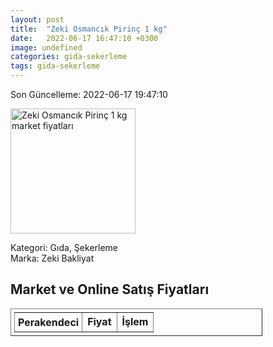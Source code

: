 ```yaml
---
layout: post
title:  "Zeki Osmancık Pirinç 1 kg"
date:   2022-06-17 16:47:10 +0300
image: undefined
categories: gida-sekerleme
tags: gida-sekerleme
---
```


Son Güncelleme: 2022-06-17 19:47:10

<img src="undefined" width="200" alt="Zeki Osmancık Pirinç 1 kg market fiyatları" />

Kategori: Gıda, Şekerleme
<br />
Marka: Zeki Bakliyat

<h2>Market ve Online Satış Fiyatları</h2>

<table border="1" style="padding: 5px;width:80%;">
  <tr>
    <td style="padding: 5px;"><strong>Perakendeci</strong></td>
    <td><strong>Fiyat</strong></td>
    <td><strong>İşlem</strong></td>
  </tr>
  
</table>
